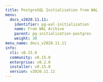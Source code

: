 ```yaml
---
title: PostgreSQL Initialization from WAL
menu:
  docs_v2020.11.11:
    identifier: pg-wal-initialization
    name: From WAL Archive
    parent: pg-initialization-postgres
    weight: 30
menu_name: docs_v2020.11.11
info:
  cli: v0.15.0
  community: v0.15.0
  enterprise: v0.2.0
  installer: v0.15.0
  version: v2020.11.11
---
```


